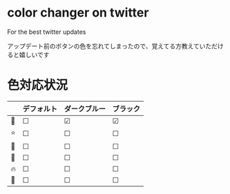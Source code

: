 ﻿# color changer on twitter

For the best twitter updates

アップデート前のボタンの色を忘れてしまったので、覚えてる方教えていただけると嬉しいです

# 色対応状況

||デフォルト|ダークブルー|ブラック|
|--|--|--|--|
|&#x1f499;|&#9744;|&#9745;|&#9745;|
|&#x2b50;|&#9744;|&#9744;|&#9744;|
|&#x1f338;|&#9744;|&#9744;|&#9744;|
|&#x1f419;|&#9744;|&#9744;|&#9744;|
|&#x1f525;|&#9744;|&#9744;|&#9744;|
|&#x1f951;|&#9744;|&#9744;|&#9744;|
